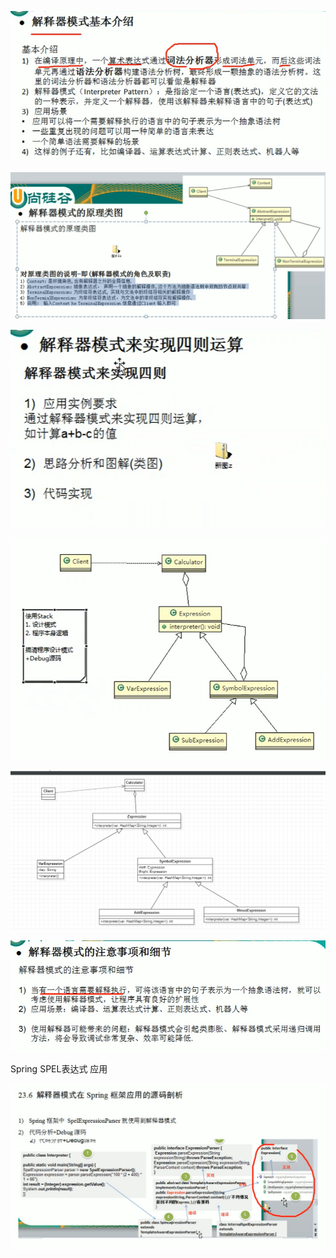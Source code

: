 

![](.解释器模式_images/cea896b3.png)

![](.解释器模式_images/b70e34ae.png)

![](.解释器模式_images/484453d3.png)

![](.解释器模式_images/ca2eea1d.png)


![](.解释器模式_images/3210d134.png)

![](.解释器模式_images/cb7f1945.png)

Spring SPEL表达式 应用

![](.解释器模式_images/a98ae663.png)